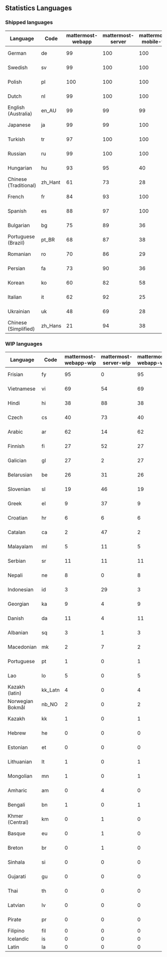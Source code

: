 ## Statistics Languages ##
###  Shipped languages  ###
|Language|Code|mattermost-webapp|mattermost-server|mattermost-mobile-v2|mattermost-desktop|focalboard-webapp|playbooks-webapp|Total|Last Modified|
|---|---|---|---|---|---|---|---|---|---|
|German|de| 99| 100| 100| 100| 100| 100| 99|2023-01-20T13:34:47.531143Z|
|Swedish|sv| 99| 100| 100| 100| 100| 100| 99|2023-01-20T15:44:43.079625Z|
|Polish|pl| 100| 100| 100| 100| 100| 100| 99|2023-01-21T13:14:55.621871Z|
|Dutch|nl| 99| 100| 100| 100| 94| 100| 99|2023-01-20T15:46:40.397878Z|
|English (Australia)|en_AU| 99| 99| 99| 100| 92| 98| 99|2023-01-20T12:30:22.346289Z|
|Japanese|ja| 99| 99| 100| 100| 100| 96| 98|2023-01-21T14:23:36.144633Z|
|Turkish|tr| 97| 100| 100| 100| 100| 100| 98|2023-01-21T20:07:48.381403Z|
|Russian|ru| 99| 100| 100| 100| 69| 60| 96|2023-01-20T12:30:32.243932Z|
|Hungarian|hu| 93| 95| 40| 100| 92| 83| 89|2023-01-20T12:30:25.721325Z|
|Chinese (Traditional)|zh_Hant| 61| 73| 28| 0| 92| 0| 88|2023-01-21T02:22:00.785570Z|
|French|fr| 84| 93| 100| 83| 87| 22| 85|2023-01-20T12:30:24.168797Z|
|Spanish|es| 88| 97| 100| 98| 33| 0| 85|2023-01-20T12:30:22.746192Z|
|Bulgarian|bg| 75| 89| 36| 0| 0| 0| 74|2023-01-19T14:25:57.138378Z|
|Portuguese (Brazil)|pt_BR| 68| 87| 38| 44| 89| 0| 72|2023-01-20T12:30:31.810000Z|
|Romanian|ro| 70| 86| 29| 0| 0| 0| 69|2023-01-19T14:26:54.652031Z|
|Persian|fa| 73| 90| 36| 0| 17| 1| 67|2023-01-20T12:30:23.714142Z|
|Korean|ko| 60| 82| 58| 96| 92| 6| 66|2023-01-20T12:30:28.937129Z|
|Italian|it| 62| 92| 25| 5| 64| 0| 65|2023-01-20T12:30:26.509197Z|
|Ukrainian|uk| 48| 69| 28| 67| 9| 0| 52|2023-01-20T12:30:34.989382Z|
|Chinese (Simplified)|zh_Hans| 21| 94| 38| 14| 63| 0| 44|2023-01-20T12:30:35.733646Z|
###  WIP languages  ###
|Language|Code|mattermost-webapp-wip|mattermost-server-wip|mattermost-webapp-wip|Total|Last Modified|
|---|---|---|---|---|---|--|
|Frisian|fy| 95| 0| 95| 63|2023-01-17T13:28:14.259611Z|
|Vietnamese|vi| 69| 54| 69| 60|2023-01-17T13:26:51.165370Z|
|Hindi|hi| 38| 88| 38| 50|2023-01-17T13:28:53.502867Z|
|Czech|cs| 40| 73| 40| 48|2023-01-17T13:25:53.416795Z|
|Arabic|ar| 62| 14| 62| 45|2023-01-20T12:30:19.902659Z|
|Finnish|fi| 27| 52| 27| 34|2023-01-09T16:01:53.753130Z|
|Galician|gl| 27| 2| 27| 32|2023-01-09T16:02:35.848663Z|
|Belarusian|be| 26| 31| 26| 28|2023-01-17T13:26:24.801530Z|
|Slovenian|sl| 19| 46| 19| 24|2023-01-20T12:30:33.312459Z|
|Greek|el| 9| 37| 9| 22|2023-01-09T15:59:07.158486Z|
|Croatian|hr| 6| 6| 6| 17|2023-01-20T12:30:25.248560Z|
|Catalan|ca| 2| 47| 2| 14|2023-01-20T12:30:20.847866Z|
|Malayalam|ml| 5| 11| 5| 13|2023-01-20T12:30:29.426169Z|
|Serbian|sr| 11| 11| 11| 13|2023-01-09T16:08:21.543640Z|
|Nepali|ne| 8| 0| 8| 12|2022-10-14T13:42:42.656942Z|
|Indonesian|id| 3| 29| 3| 11|2023-01-20T12:30:26.132977Z|
|Georgian|ka| 9| 4| 9| 8|2023-01-20T12:30:27.511376Z|
|Danish|da| 11| 4| 11| 8|2022-12-17T23:19:54.529739Z|
|Albanian|sq| 3| 1| 3| 8|2022-12-28T20:32:33.192121Z|
|Macedonian|mk| 2| 7| 2| 4|2022-12-27T01:24:20.471794Z|
|Portuguese|pt| 1| 0| 1| 4|2023-01-20T18:36:41.305583Z|
|Lao|lo| 5| 0| 5| 3|2022-07-14T00:09:20.131861Z|
|Kazakh (latin)|kk_Latn| 4| 0| 4| 3|2023-01-09T16:04:40.142668Z|
|Norwegian Bokmål|nb_NO| 2| 0| 2| 2|2023-01-20T12:30:29.978200Z|
|Kazakh|kk| 1| 0| 1| 2|2023-01-20T12:30:28.434837Z|
|Hebrew|he| 0| 0| 0| 2|2023-01-20T12:30:24.610278Z|
|Estonian|et| 0| 0| 0| 1|2022-06-16T11:17:55.844464Z|
|Lithuanian|lt| 1| 0| 1| 1|2022-12-17T23:24:09.234041Z|
|Mongolian|mn| 1| 0| 1| 1|2022-07-12T00:07:39.334203Z|
|Amharic|am| 0| 4| 0| 1|2020-07-04T19:22:35.416407Z|
|Bengali|bn| 1| 0| 1| 1|2022-06-18T00:07:36.707192Z|
|Khmer (Central)|km| 0| 1| 0| 0|2021-07-26T03:02:08.728598Z|
|Basque|eu| 0| 1| 0| 0|2021-06-22T14:46:44.626603Z|
|Breton|br| 0| 1| 0| 0|2022-10-20T14:33:30.929526Z|
|Sinhala|si| 0| 0| 0| 0|2022-10-24T11:26:43.423982Z|
|Gujarati|gu| 0| 0| 0| 0|2021-09-27T12:12:04.194601Z|
|Thai|th| 0| 0| 0| 0|2022-05-03T14:48:59.991556Z|
|Latvian|lv| 0| 0| 0| 0|2022-12-17T23:24:22.390841Z|
|Pirate|pr| 0| 0| 0| 0|2022-06-28T08:46:29.046651Z|
|Filipino|fil| 0| 0| 0| 0||
|Icelandic|is| 0| 0| 0| 0||
|Latin|la| 0| 0| 0| 0||
